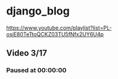 # django_blog

https://www.youtube.com/playlist?list=PL-osiE80TeTtoQCKZ03TU5fNfx2UY6U4p

## Video 3/17

### Paused at 00:00:00
